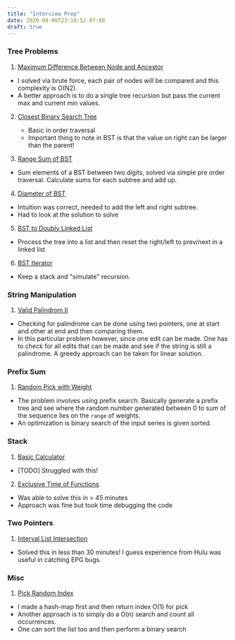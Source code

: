 ```yaml
---
title: "Interview Prep"
date: 2020-08-06T23:18:52-07:00
draft: true
---
```

### Tree Problems
1. [Maximum Difference Between Node and Ancestor](!https://leetcode.com/problems/maximum-difference-between-node-and-ancestor/solution/)
  * I solved via brute force, each pair of nodes will be compared and this complexity is O(N2).
  * A better approach is to do a single tree recursion but pass the current max and current min values.

2. [Closest Binary Search Tree](!https://leetcode.com/problems/closest-binary-search-tree-value/)
    * Basic in order traversal
    * Important thing to note in BST is that the value on right can be larger than the parent!

3. [Range Sum of BST](!https://leetcode.com/problems/range-sum-of-bst/)
  * Sum elements of a BST between two digits, solved via simple pre order traversal. Calculate sums for each subtree and add up.

4. [Diameter of BST](!https://leetcode.com/problems/diameter-of-binary-tree/)
  * Intuition was correct, needed to add the left and right subtree.
  * Had to look at the solution to solve

5. [BST to Doubly Linked List](!https://leetcode.com/problems/convert-binary-search-tree-to-sorted-doubly-linked-list/)
  * Process the tree into a list and then reset the right/left to prev/next in a linked list

6. [BST Iterator](!https://leetcode.com/problems/binary-search-tree-iterator/)
  * Keep a stack and "simulate" recursion.

### String Manipulation
1. [Valid Palindrom II](!https://leetcode.com/problems/valid-palindrome-ii/)
  * Checking for palindrome can be done using two pointers, one at start and other at end and then comparing them.
  * In this particular problem however, since one edit can be made. One has to check for all edits that can be made and see if the string is still a palindrome. A greedy approach can be taken for linear solution.

### Prefix Sum
1. [Random Pick with Weight](!https://leetcode.com/problems/random-pick-with-weight/)
  * The problem involves using prefix search. Basically generate a prefix tree and see where the random number generated between 0 to sum of the sequence lies on the `range` of weights.
  * An optimization is binary search of the input series is given sorted.

### Stack
1. [Basic Calculator](!https://leetcode.com/problems/basic-calculator-ii/solution/)
  * [TODO] Struggled with this!

2. [Exclusive Time of Functions](!https://leetcode.com/problems/exclusive-time-of-functions/)
  * Was able to solve this in > 45 minutes
  * Approach was fine but took time debugging the code

### Two Pointers
1. [Interval List Intersection](!https://leetcode.com/problems/interval-list-intersections/)
  * Solved this in less than 30 minutes! I guess experience from Hulu was useful in catching EPG bugs.

### Misc
1. [Pick Random Index](!https://leetcode.com/problems/random-pick-index/submissions/)
  * I made a hash-map first and then return index O(1) for pick
  * Another approach is to simply do a O(n) search and count all occurrences.
  * One can sort the list too and then perform a binary search
